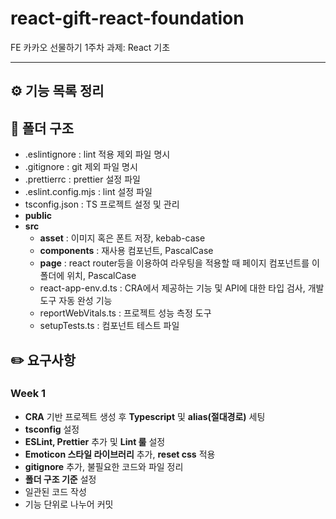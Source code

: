 # react-gift-react-foundation
FE 카카오 선물하기 1주차 과제: React 기초

***

## ⚙️ 기능 목록 정리 

## 📂 폴더 구조
-  .eslintignore : lint 적용 제외 파일 명시 <br/>
-  .gitignore : git 제외 파일 명시 <br/>
-  .prettierrc : prettier 설정 파일 <br/>
-  .eslint.config.mjs : lint 설정 파일 <br/>
-  tsconfig.json : TS 프로젝트 설정 및 관리 <br/>
-  **public** <br/>
-  **src** <br/>
    -  **asset** : 이미지 혹은 폰트 저장, kebab-case <br/>
    -  **components** : 재사용 컴포넌트, PascalCase <br/>
    -  **page** : react router등을 이용하여 라우팅을 적용할 때 페이지 컴포넌트를 이 폴더에 위치, PascalCase <br/>
    -  react-app-env.d.ts : CRA에서 제공하는 기능 및 API에 대한 타입 검사, 개발 도구 자동 완성 기능 <br/>
    -  reportWebVitals.ts : 프로젝트 성능 측정 도구 <br/>
    -  setupTests.ts : 컴포넌트 테스트 파일 <br/>

## ✏️ 요구사항

### Week 1
- **CRA** 기반 프로젝트 생성 후 **Typescript** 및 **alias(절대경로)** 세팅
- **tsconfig** 설정
- **ESLint, Prettier** 추가 및 **Lint 룰** 설정
- **Emoticon 스타일 라이브러리** 추가, **reset css** 적용
- **gitignore** 추가, 불필요한 코드와 파일 정리
- **폴더 구조 기준** 설정
- 일관된 코드 작성
- 기능 단위로 나누어 커밋